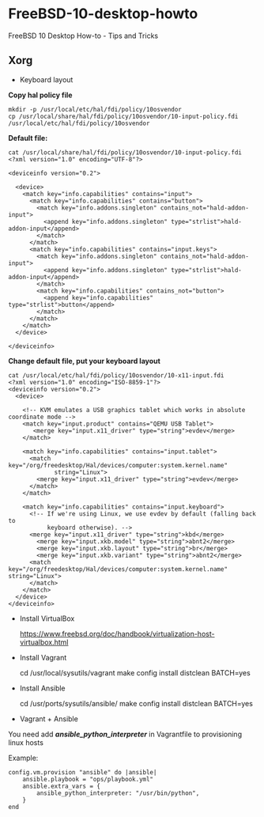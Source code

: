 FreeBSD-10-desktop-howto
========================

FreeBSD 10 Desktop How-to - Tips and Tricks


## Xorg

* Keyboard layout

**Copy hal policy file**

    mkdir -p /usr/local/etc/hal/fdi/policy/10osvendor
    cp /usr/local/share/hal/fdi/policy/10osvendor/10-input-policy.fdi /usr/local/etc/hal/fdi/policy/10osvendor

**Default file:**

    cat /usr/local/share/hal/fdi/policy/10osvendor/10-input-policy.fdi
    <?xml version="1.0" encoding="UTF-8"?>

    <deviceinfo version="0.2">

      <device>
        <match key="info.capabilities" contains="input">
          <match key="info.capabilities" contains="button">
            <match key="info.addons.singleton" contains_not="hald-addon-input">
              <append key="info.addons.singleton" type="strlist">hald-addon-input</append>
            </match>
          </match>
          <match key="info.capabilities" contains="input.keys">
            <match key="info.addons.singleton" contains_not="hald-addon-input">
              <append key="info.addons.singleton" type="strlist">hald-addon-input</append>
            </match>
            <match key="info.capabilities" contains_not="button">
              <append key="info.capabilities" type="strlist">button</append>
            </match>
          </match>
        </match>
      </device>

    </deviceinfo>

**Change default file, put your keyboard layout**

    cat /usr/local/etc/hal/fdi/policy/10osvendor/10-x11-input.fdi
    <?xml version="1.0" encoding="ISO-8859-1"?>
    <deviceinfo version="0.2">
      <device>

        <!-- KVM emulates a USB graphics tablet which works in absolute coordinate mode -->
        <match key="input.product" contains="QEMU USB Tablet">
           <merge key="input.x11_driver" type="string">evdev</merge>
        </match>

        <match key="info.capabilities" contains="input.tablet">
          <match key="/org/freedesktop/Hal/devices/computer:system.kernel.name"
                 string="Linux">
            <merge key="input.x11_driver" type="string">evdev</merge>
          </match>
        </match>

        <match key="info.capabilities" contains="input.keyboard">
          <!-- If we're using Linux, we use evdev by default (falling back to
               keyboard otherwise). -->
          <merge key="input.x11_driver" type="string">kbd</merge>
            <merge key="input.xkb.model" type="string">abnt2</merge>
            <merge key="input.xkb.layout" type="string">br</merge>
            <merge key="input.xkb.variant" type="string">abnt2</merge>
          <match key="/org/freedesktop/Hal/devices/computer:system.kernel.name" string="Linux">
          </match>
        </match>
      </device>
    </deviceinfo>


* Install VirtualBox

  https://www.freebsd.org/doc/handbook/virtualization-host-virtualbox.html

* Install Vagrant

    cd /usr/local/sysutils/vagrant
    make config install distclean BATCH=yes

* Install Ansible

    cd /usr/ports/sysutils/ansible/
    make config install distclean BATCH=yes

* Vagrant + Ansible

You need add ***ansible_python_interpreter*** in Vagrantfile to provisioning linux hosts

Example:


    config.vm.provision "ansible" do |ansible|
        ansible.playbook = "ops/playbook.yml"
        ansible.extra_vars = {
            ansible_python_interpreter: "/usr/bin/python",
        }
    end

